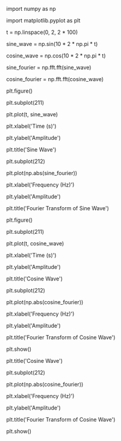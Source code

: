import numpy as np

import matplotlib.pyplot as plt

t = np.linspace(0, 2, 2 * 100)

sine_wave = np.sin(10 * 2 * np.pi * t)

cosine_wave = np.cos(10 * 2 * np.pi * t)

sine_fourier = np.fft.fft(sine_wave)

cosine_fourier = np.fft.fft(cosine_wave)

plt.figure()

plt.subplot(211)

plt.plot(t, sine_wave)

plt.xlabel('Time (s)')

plt.ylabel('Amplitude')

plt.title('Sine Wave')

plt.subplot(212)

plt.plot(np.abs(sine_fourier))

plt.xlabel('Frequency (Hz)')

plt.ylabel('Amplitude')

plt.title('Fourier Transform of Sine Wave')

plt.figure()

plt.subplot(211)

plt.plot(t, cosine_wave)

plt.xlabel('Time (s)')

plt.ylabel('Amplitude')

plt.title('Cosine Wave')

plt.subplot(212)

plt.plot(np.abs(cosine_fourier))

plt.xlabel('Frequency (Hz)')

plt.ylabel('Amplitude')

plt.title('Fourier Transform of Cosine Wave')

plt.show()

plt.title('Cosine Wave')

plt.subplot(212)

plt.plot(np.abs(cosine_fourier))

plt.xlabel('Frequency (Hz)')

plt.ylabel('Amplitude')

plt.title('Fourier Transform of Cosine Wave')

plt.show()
